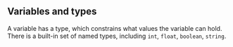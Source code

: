 ## Variables and types

A variable has a type, which constrains what values the variable can hold. There is a built-in set of named types, including `int`, `float`, `boolean`, `string`.